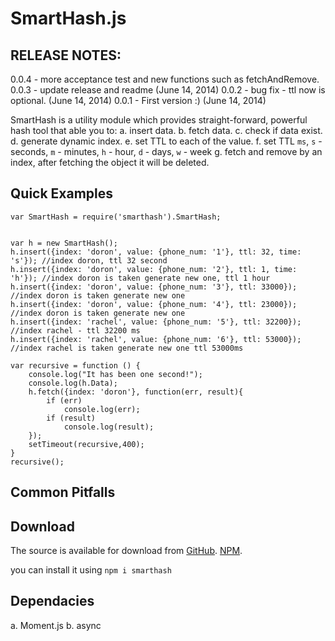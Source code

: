 # SmartHash.js

## RELEASE NOTES:

0.0.4 - more acceptance test and new functions such as fetchAndRemove.
0.0.3 - update release and readme (June 14, 2014)
0.0.2 - bug fix - ttl now is optional. (June 14, 2014)
0.0.1 - First version :) (June 14, 2014)


SmartHash is a utility module which provides straight-forward, powerful hash tool
that able you to:
a. insert data.
b. fetch data.
c. check if data exist.
d. generate dynamic index.
e. set TTL to each of the value.
f. set TTL `ms`, `s` - seconds, `m` - minutes, `h` - hour, `d` - days, `w` - week
g. fetch and remove by an index, after fetching the object it will be deleted.

## Quick Examples
```
var SmartHash = require('smarthash').SmartHash;


var h = new SmartHash();
h.insert({index: 'doron', value: {phone_num: '1'}, ttl: 32, time: 's'}); //index doron, ttl 32 second
h.insert({index: 'doron', value: {phone_num: '2'}, ttl: 1, time: 'h'}); //index doron is taken generate new one, ttl 1 hour
h.insert({index: 'doron', value: {phone_num: '3'}, ttl: 33000}); //index doron is taken generate new one
h.insert({index: 'doron', value: {phone_num: '4'}, ttl: 23000}); //index doron is taken generate new one
h.insert({index: 'rachel', value: {phone_num: '5'}, ttl: 32200}); //index rachel - ttl 32200 ms
h.insert({index: 'rachel', value: {phone_num: '6'}, ttl: 53000}); //index rachel is taken generate new one ttl 53000ms

var recursive = function () {
    console.log("It has been one second!");
    console.log(h.Data);
    h.fetch({index: 'doron'}, function(err, result){
        if (err)
            console.log(err);
        if (result)
            console.log(result);
    });
    setTimeout(recursive,400);
}
recursive();
```

## Common Pitfalls

## Download
The source is available for download from
[GitHub](https://github.com/doron2402/samrthash).
[NPM](https://www.npmjs.org/package/smarthash).

you can install it using `npm i smarthash`

## Dependacies

a. Moment.js
b. async